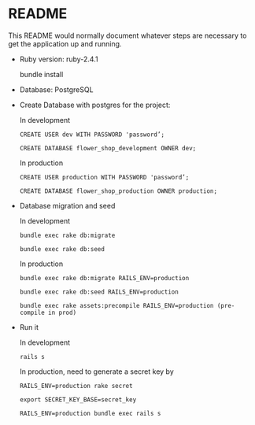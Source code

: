 # README

This README would normally document whatever steps are necessary to get the
application up and running.


* Ruby version: ruby-2.4.1

    bundle install

* Database: PostgreSQL

* Create Database with postgres for the project:

  In development 

      CREATE USER dev WITH PASSWORD 'password’;

      CREATE DATABASE flower_shop_development OWNER dev;

  In production

      CREATE USER production WITH PASSWORD 'password’;

      CREATE DATABASE flower_shop_production OWNER production;

* Database migration and seed

  In development

      bundle exec rake db:migrate

      bundle exec rake db:seed

  In production

      bundle exec rake db:migrate RAILS_ENV=production

      bundle exec rake db:seed RAILS_ENV=production

      bundle exec rake assets:precompile RAILS_ENV=production (pre-compile in prod)

* Run it

  In development

      rails s

  In production, need to generate a secret key by

      RAILS_ENV=production rake secret

      export SECRET_KEY_BASE=secret_key

      RAILS_ENV=production bundle exec rails s

